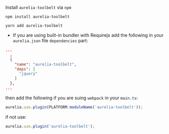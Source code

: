 
Install ```aurelia-toolbelt``` via ```npm```

```shell
npm install aurelia-toolbelt
```
```shell
yarn add aurelia-toolbelt
```

* If you are using  built-in bundler with Requirejs add the following in your `aurelia.json` file `dependencies` part:

```json
...
  ,
  {
    "name": "aurelia-toolbelt",
    "deps": [
      "jquery"
    ]
  },
...
```

then add the following if you are suing `webpack` in your ```main.ts```:

```js
aurelia.use.plugin(PLATFORM.moduleName('aurelia-toolbelt'));
```

if not use:

```js
aurelia.use.plugin('aurelia-toolbelt');
```

